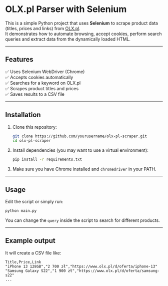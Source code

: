 #  OLX.pl Parser with Selenium

This is a simple Python project that uses **Selenium** to scrape product data (titles, prices and links) from [OLX.pl](https://www.olx.pl/).  
It demonstrates how to automate browsing, accept cookies, perform search queries and extract data from the dynamically loaded HTML.

---

##  Features
✅ Uses Selenium WebDriver (Chrome)  
✅ Accepts cookies automatically  
✅ Searches for a keyword on OLX.pl  
✅ Scrapes product titles and prices  
✅ Saves results to a CSV file

---

##  Installation

1. Clone this repository:
   ```bash
   git clone https://github.com/yourusername/olx-pl-scraper.git
   cd olx-pl-scraper
   ```

2. Install dependencies (you may want to use a virtual environment):
   ```bash
   pip install -r requirements.txt
   ```

3. Make sure you have Chrome installed and `chromedriver` in your PATH.

---

##  Usage

Edit the script or simply run:

```bash
python main.py
```

You can change the `query` inside the script to search for different products.

---

##  Example output

It will create a CSV file like:

```csv
Title,Price,Link
"iPhone 13 128GB","2 700 zł","https://www.olx.pl/d/oferta/iphone-13"
"Samsung Galaxy S22","1 900 zł","https://www.olx.pl/d/oferta/samsung-s22"
...
```
